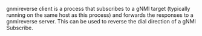 gnmireverse client is a process that subscribes to a gNMI target
(typically running on the same host as this process) and forwards the
responses to a gnmireverse server. This can be used to reverse the
dial direction of a gNMI Subscribe.
